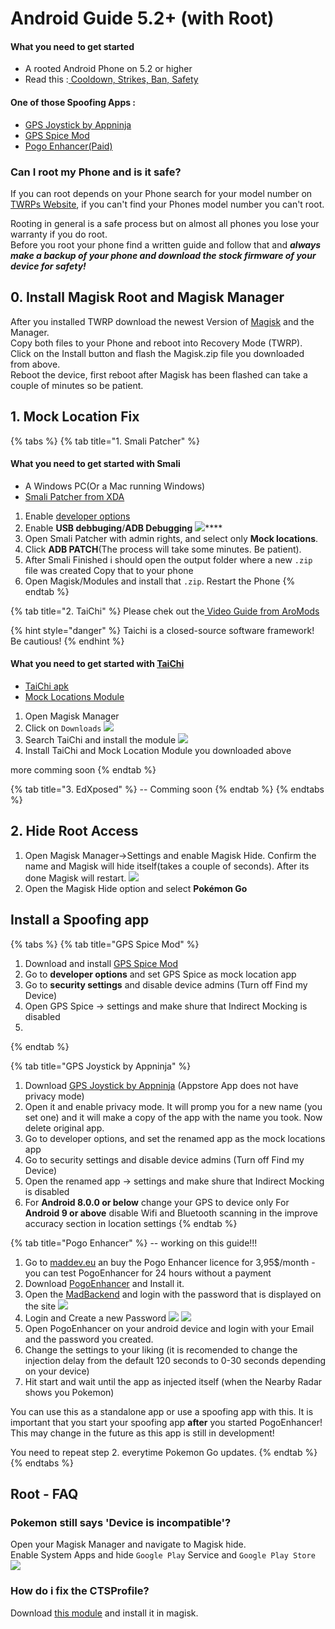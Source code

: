 # Android Guide 5.2+ \(with Root\)

#### What you need to get started

* A rooted Android Phone on 5.2 or higher
* Read this :[ Cooldown, Strikes, Ban, Safety](../links-faqs-error/cooldown-strikes-ban-safety.md)

#### One of those Spoofing Apps :

* [GPS Joystick by Appninja](http://gpsjoystick.theappninjas.com/faq/)
* [GPS Spice Mod](https://drive.google.com/file/d/1DVyQkLqkd9Oe-mKRJvz7SDBaC-E6FRJI/view)
* [Pogo Enhancer\(Paid\)](https://maddev.eu/shop/)

### Can I root my Phone and is it safe?

If you can root depends on your Phone search for your model number on [TWRPs Website](https://twrp.me/Devices/), if you can't find your Phones model number you can't root.

Rooting in general is a safe process but on almost all phones you  lose your warranty if you do root.  
Before you root your phone find a written guide and follow that and _**always make a backup of your phone and download the stock firmware of your device for safety!**_

## **0. Install Magisk Root and Magisk Manager**

After you installed TWRP download the newest Version of [Magisk](https://github.com/topjohnwu/Magisk/releases) and the Manager.  
Copy both files to your Phone and reboot into Recovery Mode \(TWRP\).  
Click on the Install button and flash the Magisk.zip file you downloaded from above.  
Reboot the device, first reboot after Magisk has been flashed can take a couple of minutes so be patient.

## 1. Mock Location Fix

{% tabs %}
{% tab title="1. Smali Patcher" %}
#### What you need to get started with Smali

* A Windows PC\(Or a Mac running Windows\)
* [Smali Patcher from XDA](https://forum.xda-developers.com/apps/magisk/module-smali-patcher-0-7-t3680053)



1. Enable [developer options](https://lmgtfy.com/?q=enable+developer+options+android&s=) 
2. Enable **USB debbuging**/**ADB Debugging**  ![](../.gitbook/assets/developeroptions.png)\*\*\*\*
3. Open Smali Patcher with admin rights, and select only **Mock locations**. 
4. Click **ADB PATCH**\(The process will take some minutes. Be patient\).
5. After Smali Finished i should open the output folder where a new `.zip` file was created Copy that to your phone
6. Open Magisk/Modules and install that `.zip`. Restart the Phone
{% endtab %}

{% tab title="2. TaiChi" %}
Please chek out the[ Video Guide from AroMods](https://www.youtube.com/watch?v=9pwFf2RKIVg)  


{% hint style="danger" %}
Taichi is a closed-source software framework!  
Be cautious!
{% endhint %}

#### What you need to get started with [TaiChi](https://taichi.cool/)

* [TaiChi apk](https://docs.google.com/uc?export=download&id=184UCF7ToZ1C3nTedORo71nX1mEDspJD4)
* [Mock Locations Module](https://dl-xda.xposed.info/modules/com.brandonnalls.mockmocklocations_v6_bfa37e.apk)

1. Open Magisk Manager  
2. Click on `Downloads`  ![](../.gitbook/assets/1.download.png)
3. Search TaiChi and install the module  ![](../.gitbook/assets/2.installtaichi.png) 
4. Install TaiChi and Mock Location Module you downloaded above

more comming soon
{% endtab %}

{% tab title="3. EdXposed" %}
-- Comming soon
{% endtab %}
{% endtabs %}

## 2. Hide Root Access

1. Open Magisk Manager-&gt;Settings and enable Magisk Hide. Confirm the name and Magisk will hide itself\(takes a couple of seconds\). After its done Magisk will restart. ![](../.gitbook/assets/hidemagisk.png) 
2. Open the Magisk Hide option and select **Pokémon Go**  

## Install a Spoofing app

{% tabs %}
{% tab title="GPS Spice Mod" %}
1. Download and install [GPS Spice Mod](https://drive.google.com/file/d/1DVyQkLqkd9Oe-mKRJvz7SDBaC-E6FRJI/view)
2. Go to **developer options** and set GPS Spice as mock location app
3. Go to **security settings** and disable device admins \(Turn off Find my Device\)
4. Open GPS Spice -&gt; settings and make shure that Indirect Mocking is disabled
5. 
{% endtab %}

{% tab title="GPS Joystick by Appninja" %}
1. Download [GPS Joystick by Appninja](http://gpsjoystick.theappninjas.com/faq/) \(Appstore App does not have privacy mode\)
2. Open it and enable privacy mode. It will promp you for a new name \(you set one\) and it will make a copy of the app with the name you took. Now delete original app.
3. Go to developer options, and set the renamed app as the mock locations app
4. Go to security settings and disable device admins \(Turn off Find my Device\)
5. Open the renamed app -&gt; settings and make shure that Indirect Mocking is disabled
6. For **Android 8.0.0 or below** change your GPS to device only  For **Android 9 or above** disable Wifi and Bluetooth scanning in the improve accuracy section in location settings
{% endtab %}

{% tab title="Pogo Enhancer" %}
-- working on this guide!!!

1. Go to [maddev.eu](https://maddev.eu/shop/) an buy the Pogo Enhancer licence for 3,95$/month     - you can test PogoEnhancer for 24 hours without a payment
2. Download [PogoEnhancer](https://maddev.eu/apk/PogoEnhancer.apk) and Install it.
3. Open the [MadBackend](https://tinyurl.com/mad-reauth) and login with the password that is displayed on the site ![](../.gitbook/assets/backend.png) 
4. Login and Create a new Password  ![](../.gitbook/assets/newpassword.png) ![](../.gitbook/assets/createpass.png) 
5. Open PogoEnhancer on your android device and login with your Email and the password you created.
6. Change the settings to your liking \(it is recomended to change the injection delay from the default 120 seconds to 0-30 seconds depending on your device\)
7. Hit start and wait until the app as injected itself \(when the Nearby Radar shows you Pokemon\)

You can use this as a standalone app or use a spoofing app with this. It is important that you start your spoofing app **after** you started PogoEnhancer! This may change in the future as this app is still in development!  
  
You need to repeat step 2. everytime Pokemon Go updates.
{% endtab %}
{% endtabs %}

##   



## Root - FAQ

### Pokemon still says 'Device is incompatible'?

Open your Magisk Manager and navigate to Magisk hide.  
Enable System Apps and hide `Google Play` Service and `Google Play Store` ![](../.gitbook/assets/hidegapps.png) 

### How do i fix the CTSProfile?

Download [this module](https://docs.google.com/uc?export=download&id=1ngsqmKaAYJBaNHVjq8xunf2j-HDJAuDb) and install it in magisk.

  


